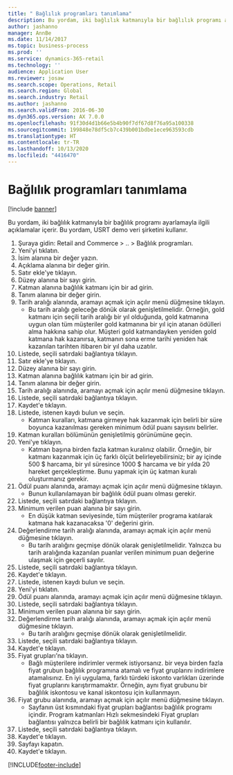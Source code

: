 ```yaml
---
title: " Bağlılık programları tanımlama"
description: Bu yordam, iki bağlılık katmanıyla bir bağlılık programı ayarlamayla ilgili açıklamalar içerir.
author: jashanno
manager: AnnBe
ms.date: 11/14/2017
ms.topic: business-process
ms.prod: ''
ms.service: dynamics-365-retail
ms.technology: ''
audience: Application User
ms.reviewer: josaw
ms.search.scope: Operations, Retail
ms.search.region: Global
ms.search.industry: Retail
ms.author: jashanno
ms.search.validFrom: 2016-06-30
ms.dyn365.ops.version: AX 7.0.0
ms.openlocfilehash: 91f30d4d1b66e5b4b90f7df67d8f76a95a100338
ms.sourcegitcommit: 199848e78df5cb7c439b001bdbe1ece963593cdb
ms.translationtype: HT
ms.contentlocale: tr-TR
ms.lasthandoff: 10/13/2020
ms.locfileid: "4416470"
---
```

# <a name="define-loyalty-programs"></a> Bağlılık programları tanımlama

[!include [banner](../includes/banner.md)]

Bu yordam, iki bağlılık katmanıyla bir bağlılık programı ayarlamayla ilgili açıklamalar içerir. Bu yordam, USRT demo veri şirketini kullanır.

1. Şuraya gidin: Retail and Commerce > .. > Bağlılık programları.
2. Yeni'yi tıklatın.
3. İsim alanına bir değer yazın.
4. Açıklama alanına bir değer girin.
5. Satır ekle'ye tıklayın.
6. Düzey alanına bir sayı girin.
7. Katman alanına bağlılık katmanı için bir ad girin.
8. Tanım alanına bir değer girin.
9. Tarih aralığı alanında, aramayı açmak için açılır menü düğmesine tıklayın.
    * Bu tarih aralığı geleceğe dönük olarak genişletilmelidir. Örneğin, gold katmanı için seçili tarih aralığı bir yıl olduğunda, gold katmanına uygun olan tüm müşteriler gold katmanına bir yıl için atanan ödülleri alma hakkına sahip olur. Müşteri gold katmandayken yeniden gold katmana hak kazanırsa, katmanın sona erme tarihi yeniden hak kazanılan tarihten itibaren bir yıl daha uzatılır.  
10. Listede, seçili satırdaki bağlantıya tıklayın.
11. Satır ekle'ye tıklayın.
12. Düzey alanına bir sayı girin.
13. Katman alanına bağlılık katmanı için bir ad girin.
14. Tanım alanına bir değer girin.
15. Tarih aralığı alanında, aramayı açmak için açılır menü düğmesine tıklayın.
16. Listede, seçili satırdaki bağlantıya tıklayın.
17. Kaydet'e tıklayın.
18. Listede, istenen kaydı bulun ve seçin.
    * Katman kuralları, katmana girmeye hak kazanmak için belirli bir süre boyunca kazanılması gereken minimum ödül puanı sayısını belirler.  
19. Katman kuralları bölümünün genişletilmiş görünümüne geçin.
20. Yeni'ye tıklayın.
    * Katman başına birden fazla katman kuralınız olabilir. Örneğin, bir katmanı kazanmak için üç farklı ölçüt belirleyebilirsiniz; bir ay içinde 500 $ harcama, bir yıl süresince 1000 $ harcama ve bir yılda 20 hareket gerçekleştirme. Bunu yapmak için üç katman kuralı oluşturmanız gerekir.  
21. Ödül puanı alanında, aramayı açmak için açılır menü düğmesine tıklayın.
    * Bunun kullanılamayan bir bağlılık ödül puanı olması gerekir.  
22. Listede, seçili satırdaki bağlantıya tıklayın.
23. Minimum verilen puan alanına bir sayı girin.
    * En düşük katman seviyesinde, tüm müşteriler programa katılarak katmana hak kazanacaksa '0' değerini girin.  
24. Değerlendirme tarih aralığı alanında, aramayı açmak için açılır menü düğmesine tıklayın.
    * Bu tarih aralığını geçmişe dönük olarak genişletilmelidir. Yalnızca bu tarih aralığında kazanılan puanlar verilen minimum puan değerine ulaşmak için geçerli sayılır.  
25. Listede, seçili satırdaki bağlantıya tıklayın.
26. Kaydet'e tıklayın.
27. Listede, istenen kaydı bulun ve seçin.
28. Yeni'yi tıklatın.
29. Ödül puanı alanında, aramayı açmak için açılır menü düğmesine tıklayın.
30. Listede, seçili satırdaki bağlantıya tıklayın.
31. Minimum verilen puan alanına bir sayı girin.
32. Değerlendirme tarih aralığı alanında, aramayı açmak için açılır menü düğmesine tıklayın.
    * Bu tarih aralığını geçmişe dönük olarak genişletilmelidir.  
33. Listede, seçili satırdaki bağlantıya tıklayın.
34. Kaydet'e tıklayın.
35. Fiyat grupları'na tıklayın.
    * Bağlı müşterilere indirimler vermek istiyorsanız. bir veya birden fazla fiyat grubun bağlılık programına atamalı ve fiyat gruplarını indirimlere atamalısınız. En iyi uygulama, farklı türdeki iskonto varlıkları üzerinde fiyat gruplarını karıştırmamaktır.  Örneğin, aynı fiyat grubunu bir bağlılık iskontosu ve kanal iskontosu için kullanmayın.  
36. Fiyat grubu alanında, aramayı açmak için açılır menü düğmesine tıklayın.
    * Sayfanın üst kısmındaki fiyat grupları bağlantısı bağlılık programı içindir. Program katmanları Hızlı sekmesindeki Fiyat grupları bağlantısı yalnızca belirli bir bağlılık katmanı için kullanılır.  
37. Listede, seçili satırdaki bağlantıya tıklayın.
38. Kaydet'e tıklayın.
39. Sayfayı kapatın.
40. Kaydet'e tıklayın.



[!INCLUDE[footer-include](../../includes/footer-banner.md)]
